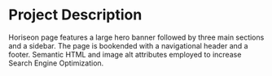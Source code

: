 # Project Description
Horiseon page features a large hero banner followed by three main sections and a sidebar. The page is bookended with a navigational header and a footer. Semantic HTML and image alt attributes employed to increase Search Engine Optimization.
